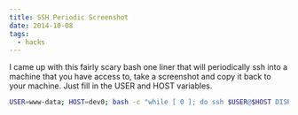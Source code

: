 ```yaml
---
title: SSH Periodic Screenshot
date: 2014-10-08
tags:
  - hacks
---
```


I came up with this fairly scary bash one liner that will periodically ssh into a machine that you have access to, take a screenshot and copy it back to your machine. Just fill in the USER and HOST variables.

```bash
USER=www-data; HOST=dev0; bash -c "while [ 0 ]; do ssh $USER@$HOST DISPLAY=:1.0 import -window root /tmp/a.png; date +%s | xargs -I {} scp $USER@$HOST:/tmp/a.png $USER@$HOST-{}.png; sleep 2; done"
```
